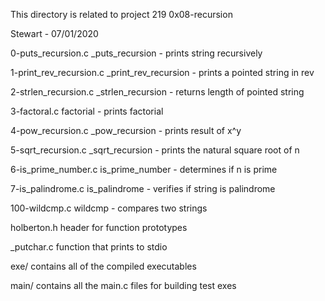 This directory is related to project 219 0x08-recursion

Stewart - 07/01/2020


0-puts_recursion.c         _puts_recursion - prints string recursively

1-print_rev_recursion.c    _print_rev_recursion - prints a pointed string in rev

2-strlen_recursion.c       _strlen_recursion - returns length of pointed string

3-factoral.c               factorial - prints factorial

4-pow_recursion.c          _pow_recursion - prints result of x^y

5-sqrt_recursion.c         _sqrt_recursion - prints the natural square root of n

6-is_prime_number.c        is_prime_number - determines if n is prime

7-is_palindrome.c          is_palindrome - verifies if string is palindrome

100-wildcmp.c              wildcmp - compares two strings

holberton.h                header for function prototypes

_putchar.c                 function that prints to stdio

exe/                       contains all of the compiled executables

main/                      contains all the main.c files for building test exes
